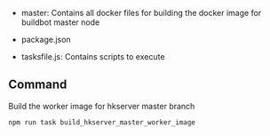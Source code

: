 
- master: Contains all docker files for building the docker image for buildbot master node

- package.json
- tasksfile.js: Contains scripts to execute

## Command

Build the worker image for hkserver master branch
```
npm run task build_hkserver_master_worker_image
```